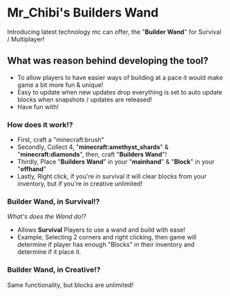 # Mr_Chibi's Builders Wand
Introducing latest technology mc can offer, the "**Builder Wand**" for Survival / Multiplayer!

## What was reason behind developing the tool?
- To allow players to have easier ways of building at a pace it would make game a bit more fun & unique!
- Easy to update when new updates drop everything is set to auto update blocks when snapshots / updates are released!
- Have fun with!

### How does it work!?
- First, craft a "minecraft:brush"
- Secondly, Collect 4, "**minecraft:amethyst_shards**" & "**minecraft:diamonds**", then, craft "**Builders Wand**"!
- Thirdly, Place "**Builders Wand**" in your "**mainhand**" & "**Block**" in your "**offhand**"
- Lastly, Right click, if you're in survival it will clear blocks from your inventory, but if you're in creative unlimited!

### Builder Wand, in Survival!?
*What's does the Wand do!?*
- Allows **Survival** Players to use a wand and build with ease!
- Example, Selecting 2 corners and right clicking, then game will determine if player has enough "Blocks" in their inventory and determine if it place it.

### Builder Wand, in Creative!?
Same functionality, but blocks are unlimited!

